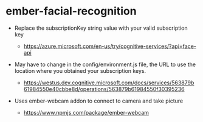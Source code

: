 # ember-facial-recognition


* Replace the subscriptionKey string value with your valid subscription key
    * https://azure.microsoft.com/en-us/try/cognitive-services/?api=face-api
  
* May have to change in the config/environment.js file, the URL to use the location where you obtained your subscription keys.
  * https://westus.dev.cognitive.microsoft.com/docs/services/563879b61984550e40cbbe8d/operations/563879b61984550f30395236
  
* Uses ember-webcam addon to connect to camera and take picture 
  * https://www.npmjs.com/package/ember-webcam
